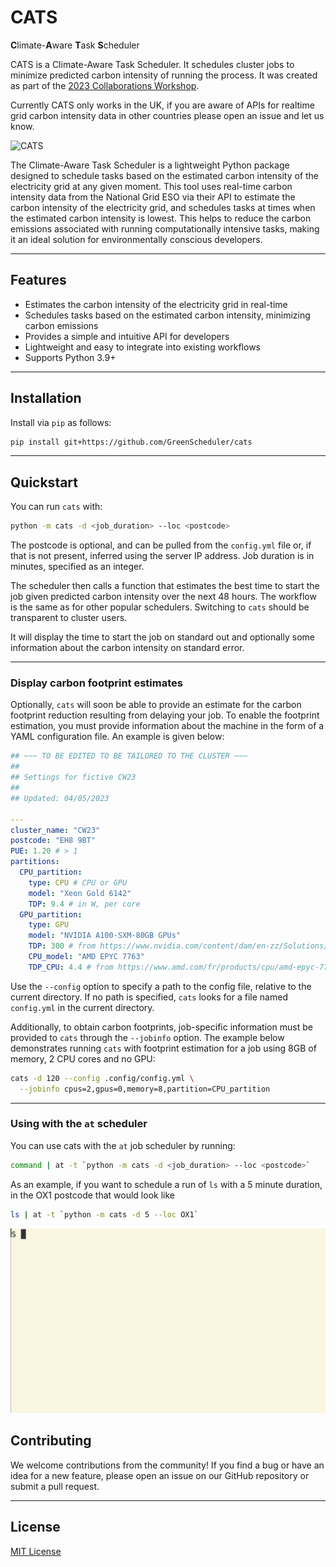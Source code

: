 # CATS

**C**limate-**A**ware **T**ask **S**cheduler

CATS is a Climate-Aware Task Scheduler. It schedules cluster jobs to minimize predicted carbon intensity of running the process. It was created as part of the [2023 Collaborations Workshop](https://software.ac.uk/cw23).

Currently CATS only works in the UK, if you are aware of APIs for realtime grid carbon intensity data in other countries please open an issue and let us know.

![CATS](https://i.imgur.com/QvbPDm7.png)

The Climate-Aware Task Scheduler is a lightweight Python package designed to schedule tasks based on the estimated carbon intensity of the electricity grid at any given moment. This tool uses real-time carbon intensity data from the National Grid ESO via their API to estimate the carbon intensity of the electricity grid, and schedules tasks at times when the estimated carbon intensity is lowest. This helps to reduce the carbon emissions associated with running computationally intensive tasks, making it an ideal solution for environmentally conscious developers.
***

## Features

- Estimates the carbon intensity of the electricity grid in real-time
- Schedules tasks based on the estimated carbon intensity, minimizing carbon emissions
- Provides a simple and intuitive API for developers
- Lightweight and easy to integrate into existing workflows
- Supports Python 3.9+

***

## Installation

Install via `pip` as follows:

```bash
pip install git+https://github.com/GreenScheduler/cats
```

***

## Quickstart

You can run `cats` with:

```bash
python -m cats -d <job_duration> --loc <postcode>
```

The postcode is optional, and can be pulled from the `config.yml` file or, if that is not present, inferred using the server IP address. Job duration is in minutes, specified as an integer.

The scheduler then calls a function that estimates the best time to start the job given predicted carbon intensity over the next 48 hours. The workflow is the same as for other popular schedulers. Switching to `cats` should be transparent to cluster users.

It will display the time to start the job on standard out and optionally some information about the carbon intensity on standard error.

***

### Display carbon footprint estimates

Optionally, `cats` will soon be able to provide an estimate for the carbon footprint reduction resulting from delaying your job.  To enable the footprint estimation, you must provide information about the machine in the form of a YAML configuration file.  An example is given below:

```yaml
## ~~~ TO BE EDITED TO BE TAILORED TO THE CLUSTER ~~~
##
## Settings for fictive CW23
##
## Updated: 04/05/2023

---
cluster_name: "CW23"
postcode: "EH8 9BT"
PUE: 1.20 # > 1
partitions:
  CPU_partition:
    type: CPU # CPU or GPU
    model: "Xeon Gold 6142"
    TDP: 9.4 # in W, per core
  GPU_partition:
    type: GPU
    model: "NVIDIA A100-SXM-80GB GPUs" 
    TDP: 300 # from https://www.nvidia.com/content/dam/en-zz/Solutions/Data-Center/a100/pdf/PB-10577-001_v02.pdf
    CPU_model: "AMD EPYC 7763" 
    TDP_CPU: 4.4 # from https://www.amd.com/fr/products/cpu/amd-epyc-7763
```

Use the `--config` option to specify a path to the config file, relative to the current directory. If no path is specified, `cats` looks for a file named `config.yml` in the current directory.

Additionally, to obtain carbon footprints, job-specific information must be provided to `cats` through the `--jobinfo` option.  The example below demonstrates running `cats` with footprint estimation for a job using 8GB of memory, 2 CPU cores and no GPU:

```bash
cats -d 120 --config .config/config.yml \
  --jobinfo cpus=2,gpus=0,memory=8,partition=CPU_partition
```

***

### Using with the `at` scheduler

You can use cats with the `at` job scheduler by running:

```bash
command | at -t `python -m cats -d <job_duration> --loc <postcode>`
```

As an example, if you want to schedule a run of `ls` with a 5 minute duration, in the OX1 postcode
that would look like

```bash
ls | at -t `python -m cats -d 5 --loc OX1`
```

![CATS animated usage example](cats.gif)

## Contributing

We welcome contributions from the community! If you find a bug or have an idea for a new feature, please open an issue on our GitHub repository or submit a pull request.
***

## License

[MIT License](https://github.com/GreenScheduler/cats/blob/main/LICENSE)
